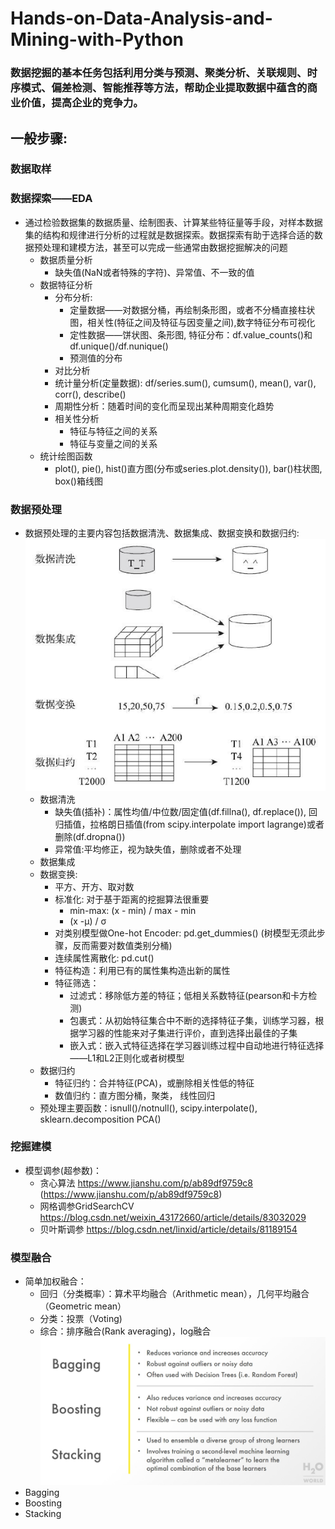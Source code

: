 # Hands-on-Data-Analysis-and-Mining-with-Python
### 数据挖掘的基本任务包括利用分类与预测、聚类分析、关联规则、时序模式、偏差检测、智能推荐等方法，帮助企业提取数据中蕴含的商业价值，提高企业的竞争力。
## 一般步骤:
### 数据取样
### 数据探索——EDA
- 通过检验数据集的数据质量、绘制图表、计算某些特征量等手段，对样本数据集的结构和规律进行分析的过程就是数据探索。数据探索有助于选择合适的数据预处理和建模方法，甚至可以完成一些通常由数据挖掘解决的问题
  - 数据质量分析
    - 缺失值(NaN或者特殊的字符)、异常值、不一致的值
  - 数据特征分析
    - 分布分析: 
      - 定量数据——对数据分桶，再绘制条形图，或者不分桶直接柱状图，相关性(特征之间及特征与因变量之间),数字特征分布可视化
      - 定性数据——饼状图、条形图, 特征分布：df.value_counts()和df.unique()/df.nunique()
      - 预测值的分布
    - 对比分析
    - 统计量分析(定量数据): df/series.sum(), cumsum(), mean(), var(), corr(), describe()
    - 周期性分析：随着时间的变化而呈现出某种周期变化趋势
    - 相关性分析
      - 特征与特征之间的关系
      - 特征与变量之间的关系
  - 统计绘图函数
    - plot(), pie(), hist()直方图(分布或series.plot.density()), bar()柱状图, box()箱线图
### 数据预处理
- 数据预处理的主要内容包括数据清洗、数据集成、数据变换和数据归约:
![Image text](https://github.com/ZiqiuZhou/Hands-on-Data-Analysis-and-Mining-with-Python/blob/master/IMG/%E6%95%B0%E6%8D%AE%E9%A2%84%E5%A4%84%E7%90%86.PNG)
  - 数据清洗
    - 缺失值(插补)：属性均值/中位数/固定值(df.fillna(), df.replace()), 回归插值，拉格朗日插值(from scipy.interpolate import lagrange)或者删除(df.dropna())
    - 异常值:平均修正，视为缺失值，删除或者不处理
  - 数据集成
  - 数据变换: 
    - 平方、开方、取对数
    - 标准化: 对于基于距离的挖掘算法很重要
      - min-max: (x - min) / max - min
      - (x -μ) / σ
    - 对类别模型做One-hot Encoder: pd.get_dummies() (树模型无须此步骤，反而需要对数值类别分桶)
    - 连续属性离散化: pd.cut()
    - 特征构造：利用已有的属性集构造出新的属性
    - 特征筛选：
      - 过滤式：移除低方差的特征；低相关系数特征(pearson和卡方检测)
      - 包裹式：从初始特征集合中不断的选择特征子集，训练学习器，根据学习器的性能来对子集进行评价，直到选择出最佳的子集
      - 嵌入式：嵌入式特征选择在学习器训练过程中自动地进行特征选择——L1和L2正则化或者树模型
  - 数据归约
    - 特征归约：合并特征(PCA)，或删除相关性低的特征
    - 数值归约：直方图分桶，聚类， 线性回归
  - 预处理主要函数：isnull()/notnull(), scipy.interpolate(), sklearn.decomposition PCA()
     
### 挖掘建模
- 模型调参(超参数)：
  - 贪心算法 https://www.jianshu.com/p/ab89df9759c8 (https://www.jianshu.com/p/ab89df9759c8)
  - 网格调参GridSearchCV https://blog.csdn.net/weixin_43172660/article/details/83032029
  - 贝叶斯调参 https://blog.csdn.net/linxid/article/details/81189154


### 模型融合
- 简单加权融合：
  - 回归（分类概率）：算术平均融合（Arithmetic mean），几何平均融合（Geometric mean）
  - 分类：投票（Voting)
  - 综合：排序融合(Rank averaging)，log融合
 ![Image text](https://github.com/ZiqiuZhou/Hands-on-Data-Analysis-and-Mining-with-Python/blob/master/IMG/v2-5b28f8daae1d292a4650dbf2694caf71_r.jpg)
- Bagging
- Boosting
- Stacking
